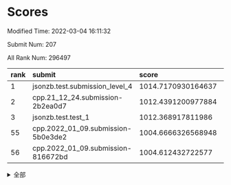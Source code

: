 # Scores

Modified Time: 2022-03-04 16:11:32

Submit Num: 207

All Rank Num: 296497

| rank |               submit               |       score        |       sigma        | pk_num |
| :--- | :--------------------------------- | :----------------- | :----------------- | :----- |
| 1    | jsonzb.test.submission_level_4     | 1014.7170930164637 | 0.8586334873958583 | 5733   |
| 2    | cpp.21_12_24.submission-2b2ea0d7   | 1012.4391200977884 | 0.8048712865557632 | 5730   |
| 3    | jsonzb.test.test_1                 | 1012.368917811986  | 0.7900584683110087 | 5728   |
| 55   | cpp.2022_01_09.submission-5b0e3de2 | 1004.6666326568948 | 0.715324855471997  | 5729   |
| 56   | cpp.2022_01_09.submission-816672bd | 1004.612432722577  | 0.7259038874089154 | 5729   |


<details>
<summary>全部</summary>

| rank |                 submit                 |       score        |       sigma        | pk_num |
| :--- | :------------------------------------- | :----------------- | :----------------- | :----- |
| 1    | jsonzb.test.submission_level_4         | 1014.7170930164637 | 0.8586334873958583 | 5733   |
| 2    | cpp.21_12_24.submission-2b2ea0d7       | 1012.4391200977884 | 0.8048712865557632 | 5730   |
| 3    | jsonzb.test.test_1                     | 1012.368917811986  | 0.7900584683110087 | 5728   |
| 4    | gobigger.level_3.submission_level_3_44 | 1011.4798244087374 | 0.7795348177574695 | 5730   |
| 5    | gobigger.level_3.submission_level_3_29 | 1011.1870299773943 | 0.7618942382095897 | 5728   |
| 6    | gobigger.level_3.submission_level_3_2  | 1011.0771129893674 | 0.7794260142190711 | 5729   |
| 7    | gobigger.level_3.submission_level_3_26 | 1011.0769656222417 | 0.7499493100480403 | 5728   |
| 8    | gobigger.level_3.submission_level_3_28 | 1011.036807999221  | 0.762389184618034  | 5731   |
| 9    | gobigger.level_3.submission_level_3_14 | 1010.8226809711663 | 0.7630149111612641 | 5729   |
| 10   | gobigger.level_3.submission_level_3_27 | 1010.8118558579894 | 0.7848811263617779 | 5726   |
| 11   | gobigger.level_3.submission_level_3_1  | 1010.7364200735807 | 0.7631083923624358 | 5733   |
| 12   | gobigger.level_3.submission_level_3_49 | 1010.6626454859706 | 0.7907507175222384 | 5735   |
| 13   | gobigger.level_3.submission_level_3_4  | 1010.6618620191538 | 0.7703458536670249 | 5734   |
| 14   | gobigger.level_3.submission_level_3_15 | 1010.5886065395745 | 0.7937592144691759 | 5730   |
| 15   | gobigger.level_3.submission_level_3_7  | 1010.5115490590118 | 0.7674111238546032 | 5725   |
| 16   | gobigger.level_3.submission_level_3_35 | 1010.4566979147039 | 0.7907221424324695 | 5732   |
| 17   | gobigger.level_3.submission_level_3_0  | 1010.3711572217    | 0.7769609001742892 | 5733   |
| 18   | gobigger.level_3.submission_level_3_10 | 1010.3532415346812 | 0.7555027879008948 | 5729   |
| 19   | gobigger.level_3.submission_level_3_3  | 1010.3094739212364 | 0.7465652870411764 | 5727   |
| 20   | gobigger.level_3.submission_level_3_46 | 1010.2966953924034 | 0.7761562574340723 | 5729   |
| 21   | gobigger.level_3.submission_level_3_41 | 1010.2686747722561 | 0.7533818377453187 | 5733   |
| 22   | gobigger.level_3.submission_level_3_6  | 1010.2595349403581 | 0.7540745233816242 | 5728   |
| 23   | gobigger.level_3.submission_level_3_20 | 1010.258431787171  | 0.748878544665817  | 5732   |
| 24   | gobigger.level_3.submission_level_3_33 | 1010.1459315185508 | 0.7717880880378566 | 5732   |
| 25   | gobigger.level_3.submission_level_3_8  | 1010.1270419180587 | 0.7537718535558101 | 5728   |
| 26   | gobigger.level_3.submission_level_3_16 | 1010.02597712647   | 0.7575656038591194 | 5726   |
| 27   | gobigger.level_3.submission_level_3_43 | 1009.9541276712994 | 0.7641041723103853 | 5736   |
| 28   | gobigger.level_3.submission_level_3_34 | 1009.9305458233946 | 0.7643896062422016 | 5732   |
| 29   | gobigger.level_3.submission_level_3_19 | 1009.9012839180596 | 0.7676886628862357 | 5734   |
| 30   | gobigger.level_3.submission_level_3_31 | 1009.8892985581379 | 0.7689171530796244 | 5730   |
| 31   | gobigger.level_3.submission_level_3_13 | 1009.8112411450694 | 0.7518349246934768 | 5732   |
| 32   | gobigger.level_3.submission_level_3_45 | 1009.8079425617357 | 0.7812635391109521 | 5732   |
| 33   | gobigger.level_3.submission_level_3_47 | 1009.8049228983646 | 0.7495975366204335 | 5733   |
| 34   | gobigger.level_3.submission_level_3_25 | 1009.7943216262918 | 0.7678378259613102 | 5724   |
| 35   | gobigger.level_3.submission_level_3_32 | 1009.6607448424448 | 0.7419483910032012 | 5729   |
| 36   | gobigger.level_3.submission_level_3_24 | 1009.6437917552176 | 0.7621494955187457 | 5734   |
| 37   | gobigger.level_3.submission_level_3_30 | 1009.6156359505203 | 0.7671183333746532 | 5732   |
| 38   | gobigger.level_3.submission_level_3_37 | 1009.602998302749  | 0.7558179894799524 | 5730   |
| 39   | gobigger.level_3.submission_level_3_48 | 1009.4605272042804 | 0.7475784121578765 | 5726   |
| 40   | gobigger.level_3.submission_level_3_22 | 1009.4507474594592 | 0.7551186717581557 | 5728   |
| 41   | gobigger.level_3.submission_level_3_38 | 1009.3931142232803 | 0.7323685473486063 | 5730   |
| 42   | gobigger.level_3.submission_level_3_39 | 1009.350058500175  | 0.7557880057102824 | 5730   |
| 43   | gobigger.level_3.submission_level_3_21 | 1009.3457324957852 | 0.7409355527716512 | 5722   |
| 44   | gobigger.level_3.submission_level_3_42 | 1009.2844120004709 | 0.7514661877556894 | 5728   |
| 45   | gobigger.level_3.submission_level_3_12 | 1009.2709424758957 | 0.7565204989201249 | 5729   |
| 46   | gobigger.level_3.submission_level_3_36 | 1009.1688346956953 | 0.7779672326151911 | 5731   |
| 47   | gobigger.level_3.submission_level_3_18 | 1009.0430488536616 | 0.7533363122237072 | 5727   |
| 48   | gobigger.level_3.submission_level_3_40 | 1008.9809669805454 | 0.7542749657300326 | 5729   |
| 49   | gobigger.level_3.submission_level_3_11 | 1008.7192000379642 | 0.747808574974664  | 5728   |
| 50   | gobigger.level_3.submission_level_3_5  | 1008.5130873554282 | 0.7646407910180756 | 5725   |
| 51   | gobigger.level_3.submission_level_3_9  | 1008.4601936394378 | 0.7583576312772529 | 5728   |
| 52   | gobigger.level_3.submission_level_3_17 | 1008.1674707127277 | 0.7349570402660444 | 5725   |
| 53   | gobigger.level_3.submission_level_3_23 | 1007.4045599364852 | 0.7255390525344624 | 5733   |
| 54   | gobigger.level_1.submission_level_1_47 | 1005.0282420130012 | 0.742934161842348  | 5728   |
| 55   | cpp.2022_01_09.submission-5b0e3de2     | 1004.6666326568948 | 0.715324855471997  | 5729   |
| 56   | cpp.2022_01_09.submission-816672bd     | 1004.612432722577  | 0.7259038874089154 | 5729   |
| 57   | gobigger.level_1.submission_level_1_27 | 1004.517733252775  | 0.7172597259015573 | 5733   |
| 58   | gobigger.level_1.submission_level_1_44 | 1004.4955204625189 | 0.7111771568971959 | 5729   |
| 59   | gobigger.level_1.submission_level_1_21 | 1004.4700990121662 | 0.7249620380932827 | 5736   |
| 60   | gobigger.level_1.submission_level_1_0  | 1004.3769884688625 | 0.7237080806249576 | 5733   |
| 61   | gobigger.level_1.submission_level_1_28 | 1004.3235201124335 | 0.7265211438394945 | 5728   |
| 62   | gobigger.level_1.submission_level_1_11 | 1004.3116943914972 | 0.7086884908629292 | 5730   |
| 63   | gobigger.level_1.submission_level_1_43 | 1004.3009643859853 | 0.7223690800791318 | 5729   |
| 64   | gobigger.level_1.submission_level_1_32 | 1004.2815484497705 | 0.7043137556299491 | 5724   |
| 65   | gobigger.level_1.submission_level_1_1  | 1004.1383635126597 | 0.7161608822719262 | 5725   |
| 66   | gobigger.level_1.submission_level_1_34 | 1004.0951383367475 | 0.7156176212738616 | 5727   |
| 67   | gobigger.level_1.submission_level_1_39 | 1004.0709847092968 | 0.7115486229858565 | 5733   |
| 68   | gobigger.level_1.submission_level_1_5  | 1004.0131271037238 | 0.7240665610950581 | 5727   |
| 69   | gobigger.level_1.submission_level_1_38 | 1003.9833233817475 | 0.7176992946216753 | 5726   |
| 70   | gobigger.level_1.submission_level_1_40 | 1003.8284737246328 | 0.6964591401187347 | 5735   |
| 71   | gobigger.level_1.submission_level_1_13 | 1003.720484365347  | 0.7140423316423469 | 5727   |
| 72   | gobigger.level_1.submission_level_1_9  | 1003.7200809588968 | 0.7127059715890068 | 5723   |
| 73   | gobigger.level_1.submission_level_1_46 | 1003.6440951193882 | 0.7228625977073333 | 5729   |
| 74   | gobigger.level_1.submission_level_1_8  | 1003.6413762339737 | 0.7102085685483619 | 5731   |
| 75   | gobigger.level_1.submission_level_1_20 | 1003.6346864542342 | 0.7201155145629609 | 5730   |
| 76   | gobigger.level_1.submission_level_1_49 | 1003.5624422386138 | 0.726994421382257  | 5726   |
| 77   | gobigger.level_1.submission_level_1_3  | 1003.5508260964957 | 0.7044896545318322 | 5728   |
| 78   | gobigger.level_1.submission_level_1_16 | 1003.5256366871905 | 0.7176428370277195 | 5729   |
| 79   | gobigger.level_1.submission_level_1_36 | 1003.5253582263285 | 0.7185024558470267 | 5727   |
| 80   | gobigger.level_1.submission_level_1_12 | 1003.51096315588   | 0.7303564945353332 | 5733   |
| 81   | gobigger.level_1.submission_level_1_48 | 1003.4815257074483 | 0.7106527377810213 | 5729   |
| 82   | gobigger.level_1.submission_level_1_6  | 1003.4514483995744 | 0.7147461919768726 | 5728   |
| 83   | gobigger.level_1.submission_level_1_15 | 1003.4302073276672 | 0.7065749319074339 | 5733   |
| 84   | gobigger.level_1.submission_level_1_33 | 1003.4065542094103 | 0.724035029552762  | 5727   |
| 85   | gobigger.level_1.submission_level_1_29 | 1003.3747526860006 | 0.7069894764969117 | 5730   |
| 86   | gobigger.level_1.submission_level_1_18 | 1003.31896795832   | 0.7043663495908868 | 5733   |
| 87   | gobigger.level_1.submission_level_1_24 | 1003.1640377921136 | 0.7162829764438969 | 5732   |
| 88   | gobigger.level_1.submission_level_1_10 | 1003.1146266799713 | 0.7117036053633404 | 5728   |
| 89   | gobigger.level_1.submission_level_1_42 | 1003.0620218648488 | 0.7196422563520972 | 5730   |
| 90   | gobigger.level_1.submission_level_1_37 | 1003.0385959509991 | 0.7185487686966076 | 5723   |
| 91   | gobigger.level_1.submission_level_1_4  | 1002.93462746829   | 0.7000342747617614 | 5730   |
| 92   | gobigger.level_1.submission_level_1_22 | 1002.8774832318677 | 0.7109926184539329 | 5732   |
| 93   | gobigger.level_1.submission_level_1_31 | 1002.8063444717005 | 0.7171296783597528 | 5723   |
| 94   | gobigger.level_1.submission_level_1_2  | 1002.795508318302  | 0.7115514393138929 | 5740   |
| 95   | gobigger.level_1.submission_level_1_14 | 1002.5694018743766 | 0.7161784822664147 | 5729   |
| 96   | gobigger.level_1.submission_level_1_45 | 1002.5646543888136 | 0.7078548909338099 | 5731   |
| 97   | gobigger.level_1.submission_level_1_35 | 1002.5277883808028 | 0.7090218934991417 | 5728   |
| 98   | gobigger.level_1.submission_level_1_17 | 1002.4256488381612 | 0.7070084358271468 | 5732   |
| 99   | gobigger.level_1.submission_level_1_26 | 1002.4035869866426 | 0.7168552629436652 | 5730   |
| 100  | gobigger.level_1.submission_level_1_41 | 1002.3168552214195 | 0.7095599048930913 | 5733   |
| 101  | gobigger.level_1.submission_level_1_25 | 1002.2422121457982 | 0.7205254910834025 | 5732   |
| 102  | gobigger.level_1.submission_level_1_19 | 1002.0993477834188 | 0.7097642943468877 | 5728   |
| 103  | gobigger.level_1.submission_level_1_7  | 1002.0434646258528 | 0.7113461178390517 | 5731   |
| 104  | gobigger.level_1.submission_level_1_30 | 1001.734281337798  | 0.7183508477416055 | 5729   |
| 105  | gobigger.level_1.submission_level_1_23 | 1001.0464601757471 | 0.7130828880103487 | 5726   |
| 106  | gobigger.random.submission_random_45   | 997.3554989254524  | 0.7092036516733182 | 5732   |
| 107  | gobigger.random.submission_random_47   | 997.3418544555892  | 0.709643049145056  | 5732   |
| 108  | gobigger.random.submission_random_5    | 997.2427120572593  | 0.712212205811803  | 5729   |
| 109  | gobigger.random.submission_random_48   | 997.0514298460832  | 0.708240714609785  | 5730   |
| 110  | gobigger.random.submission_random_26   | 997.0101161573133  | 0.7063403002554673 | 5731   |
| 111  | gobigger.random.submission_random_16   | 997.0097431172296  | 0.7058103475945411 | 5730   |
| 112  | gobigger.random.submission_random_33   | 997.0063961330424  | 0.6993082354093395 | 5732   |
| 113  | gobigger.random.submission_random_29   | 996.855503941944   | 0.704641295667241  | 5732   |
| 114  | gobigger.random.submission_random_35   | 996.8507560910883  | 0.7058866135190092 | 5726   |
| 115  | gobigger.random.submission_random_7    | 996.7542929068376  | 0.7108743044595861 | 5730   |
| 116  | gobigger.random.submission_random_20   | 996.6184003085277  | 0.7139500330885681 | 5733   |
| 117  | gobigger.random.submission_random_3    | 996.4337379862834  | 0.7069172406575652 | 5733   |
| 118  | gobigger.random.submission_random_2    | 996.4291560211238  | 0.7138063739607923 | 5727   |
| 119  | gobigger.random.submission_random_28   | 996.3506509669569  | 0.7114780783769834 | 5722   |
| 120  | gobigger.random.submission_random_38   | 996.307171114343   | 0.71878893522372   | 5725   |
| 121  | gobigger.random.submission_random_37   | 996.291997142482   | 0.7000607112775556 | 5731   |
| 122  | gobigger.random.submission_random_19   | 996.2456417622636  | 0.7163325263033967 | 5731   |
| 123  | gobigger.random.submission_random_17   | 996.2397084882435  | 0.7122601155604152 | 5725   |
| 124  | gobigger.random.submission_random_23   | 996.2211608915561  | 0.7172237065196019 | 5730   |
| 125  | gobigger.random.submission_random_6    | 996.2104947994974  | 0.710006257627115  | 5728   |
| 126  | gobigger.random.submission_random_10   | 996.1816486412667  | 0.7031697703929439 | 5732   |
| 127  | gobigger.random.submission_random_15   | 996.1801072230443  | 0.7095046583006179 | 5733   |
| 128  | gobigger.random.submission_random_44   | 996.1732224604602  | 0.7125139127468484 | 5731   |
| 129  | gobigger.random.submission_random_30   | 996.1702258453676  | 0.7102817126630855 | 5728   |
| 130  | gobigger.random.submission_random_8    | 996.0449099794009  | 0.7309089572741985 | 5733   |
| 131  | gobigger.random.submission_random_46   | 995.951672736425   | 0.722228933204133  | 5730   |
| 132  | gobigger.random.submission_random_4    | 995.9456127274757  | 0.6986575354083489 | 5727   |
| 133  | gobigger.random.submission_random_32   | 995.8936086880586  | 0.7260974230513086 | 5728   |
| 134  | gobigger.random.submission_random_11   | 995.8829403649414  | 0.7235784106246215 | 5726   |
| 135  | gobigger.random.submission_random_27   | 995.8728400389431  | 0.7173443362250536 | 5728   |
| 136  | gobigger.random.submission_random_9    | 995.8472176998538  | 0.7095258382987912 | 5727   |
| 137  | gobigger.random.submission_random_24   | 995.8429169228052  | 0.7077529337538123 | 5724   |
| 138  | gobigger.random.submission_random_31   | 995.8151214505427  | 0.7063389606862694 | 5730   |
| 139  | gobigger.random.submission_random_21   | 995.7630858409661  | 0.715354665242792  | 5726   |
| 140  | gobigger.random.submission_random_12   | 995.7202193686617  | 0.7058164578274468 | 5730   |
| 141  | gobigger.random.submission_random_41   | 995.7029173353342  | 0.7091248728987721 | 5732   |
| 142  | gobigger.random.submission_random_18   | 995.6274682330774  | 0.7142069096432986 | 5726   |
| 143  | gobigger.random.submission_random_25   | 995.6147051716292  | 0.7049539210007201 | 5730   |
| 144  | gobigger.random.submission_random_39   | 995.6075818139478  | 0.715550940987316  | 5730   |
| 145  | gobigger.random.submission_random_1    | 995.548603413728   | 0.7053541300984103 | 5729   |
| 146  | gobigger.random.submission_random_43   | 995.5473494515123  | 0.7202518521815003 | 5736   |
| 147  | gobigger.random.submission_random_42   | 995.5153384915945  | 0.7168369003526679 | 5733   |
| 148  | gobigger.random.submission_random_22   | 995.4605639724903  | 0.7162298681252449 | 5731   |
| 149  | gobigger.random.submission_random_13   | 995.4341869181138  | 0.7308458031295596 | 5728   |
| 150  | gobigger.random.submission_random_34   | 995.3323539728207  | 0.7198121471310491 | 5728   |
| 151  | gobigger.random.submission_random_14   | 995.2997941776468  | 0.7169747748387727 | 5727   |
| 152  | gobigger.random.submission_random_49   | 995.1554273543509  | 0.717483933707649  | 5727   |
| 153  | gobigger.random.submission_random_0    | 995.0006326675434  | 0.7155099563413914 | 5727   |
| 154  | gobigger.random.submission_random_36   | 994.9732543202073  | 0.7089937451556679 | 5728   |
| 155  | gobigger.random.submission_random_40   | 994.9220757030364  | 0.7205774666394105 | 5732   |
| 156  | gobigger.level_2.submission_level_2_14 | 993.8394559707276  | 0.7253119664295288 | 5728   |
| 157  | gobigger.level_2.submission_level_2_38 | 993.6396194124595  | 0.7167371201136407 | 5727   |
| 158  | gobigger.level_2.submission_level_2_28 | 993.5345576593602  | 0.7425923474372886 | 5725   |
| 159  | gobigger.level_2.submission_level_2_23 | 993.5053973292602  | 0.7256372986252517 | 5731   |
| 160  | gobigger.level_2.submission_level_2_39 | 993.3572368912521  | 0.7359486335680371 | 5731   |
| 161  | gobigger.level_2.submission_level_2_41 | 993.2224996846975  | 0.7440707680871065 | 5735   |
| 162  | gobigger.level_2.submission_level_2_11 | 993.1565819679123  | 0.7216844532817783 | 5727   |
| 163  | gobigger.level_2.submission_level_2_7  | 992.9763161860385  | 0.754049778275809  | 5728   |
| 164  | gobigger.level_2.submission_level_2_33 | 992.8990814023817  | 0.7658613099967895 | 5728   |
| 165  | gobigger.level_2.submission_level_2_40 | 992.8915118233053  | 0.7445033095240121 | 5729   |
| 166  | gobigger.level_2.submission_level_2_49 | 992.8179619738739  | 0.7484500463451619 | 5735   |
| 167  | gobigger.level_2.submission_level_2_19 | 992.7824432071275  | 0.7352866530588189 | 5731   |
| 168  | gobigger.level_2.submission_level_2_17 | 992.7445039865129  | 0.7553509418190643 | 5730   |
| 169  | gobigger.level_2.submission_level_2_44 | 992.6454713791748  | 0.7526130663587989 | 5726   |
| 170  | gobigger.level_2.submission_level_2_12 | 992.6341476524742  | 0.7429575612653347 | 5724   |
| 171  | gobigger.level_2.submission_level_2_4  | 992.6231194804826  | 0.7351097884549812 | 5732   |
| 172  | gobigger.level_2.submission_level_2_36 | 992.4860656756804  | 0.7539408909425397 | 5725   |
| 173  | gobigger.level_2.submission_level_2_18 | 992.474169499516   | 0.7387323260609092 | 5722   |
| 174  | gobigger.level_2.submission_level_2_48 | 992.4635860669316  | 0.7685841131736995 | 5728   |
| 175  | gobigger.level_2.submission_level_2_0  | 992.3518922175192  | 0.7303763058505557 | 5732   |
| 176  | gobigger.level_2.submission_level_2_21 | 992.3424987798335  | 0.752034690228178  | 5730   |
| 177  | gobigger.level_2.submission_level_2_20 | 992.3038488393996  | 0.7359728502249266 | 5732   |
| 178  | gobigger.level_2.submission_level_2_5  | 992.2440367686046  | 0.7694794667177313 | 5732   |
| 179  | gobigger.level_2.submission_level_2_31 | 992.2336258862689  | 0.7465517874864335 | 5728   |
| 180  | gobigger.level_2.submission_level_2_2  | 991.9539278445596  | 0.73805629962359   | 5730   |
| 181  | gobigger.level_2.submission_level_2_1  | 991.9033634357341  | 0.7335525431090288 | 5727   |
| 182  | gobigger.level_2.submission_level_2_3  | 991.7352175880287  | 0.7488461123783653 | 5729   |
| 183  | gobigger.level_2.submission_level_2_45 | 991.6219343679801  | 0.7266910819003781 | 5728   |
| 184  | gobigger.level_2.submission_level_2_22 | 991.6144104115056  | 0.7493092087171532 | 5724   |
| 185  | gobigger.level_2.submission_level_2_10 | 991.5818062498162  | 0.7484742609342411 | 5727   |
| 186  | gobigger.level_2.submission_level_2_35 | 991.4986052833275  | 0.7522361656010469 | 5731   |
| 187  | gobigger.level_2.submission_level_2_34 | 991.4359646626365  | 0.7526570612335548 | 5731   |
| 188  | gobigger.level_2.submission_level_2_15 | 991.3926095652174  | 0.7468189655446976 | 5729   |
| 189  | gobigger.level_2.submission_level_2_13 | 991.390760317009   | 0.748925317723263  | 5732   |
| 190  | gobigger.level_2.submission_level_2_6  | 991.3010693086686  | 0.7455730027751388 | 5732   |
| 191  | gobigger.level_2.submission_level_2_25 | 991.2015040938447  | 0.7604942537582033 | 5729   |
| 192  | gobigger.level_2.submission_level_2_46 | 991.1570827103754  | 0.7704004114893767 | 5730   |
| 193  | gobigger.level_2.submission_level_2_16 | 991.1444014460379  | 0.7534417441587697 | 5732   |
| 194  | gobigger.level_2.submission_level_2_29 | 991.1418530850216  | 0.7619119316864239 | 5732   |
| 195  | gobigger.level_2.submission_level_2_24 | 991.0505718077719  | 0.7445422377413049 | 5729   |
| 196  | gobigger.level_2.submission_level_2_26 | 990.9817672720361  | 0.7648119377593919 | 5728   |
| 197  | gobigger.level_2.submission_level_2_37 | 990.8523467029886  | 0.7433549227011028 | 5729   |
| 198  | gobigger.level_2.submission_level_2_32 | 990.7422148115792  | 0.7603659802091851 | 5732   |
| 199  | gobigger.level_2.submission_level_2_30 | 990.7381234843253  | 0.7583039451176095 | 5729   |
| 200  | gobigger.level_2.submission_level_2_27 | 990.6662466162516  | 0.7611352282578641 | 5728   |
| 201  | gobigger.level_2.submission_level_2_9  | 990.5550362944147  | 0.7651457196418416 | 5731   |
| 202  | gobigger.level_2.submission_level_2_47 | 990.5475099241868  | 0.7563671774151017 | 5728   |
| 203  | gobigger.level_2.submission_level_2_8  | 990.1514912444524  | 0.7608265551682369 | 5729   |
| 204  | gobigger.level_2.submission_level_2_43 | 989.8875523902483  | 0.7864118898469612 | 5725   |
| 205  | gobigger.level_2.submission_level_2_42 | 989.4242964200811  | 0.7770376663975697 | 5734   |
| 206  | gobigger.none.submission_none_0        | 978.8525894609106  | 1.1673945412463638 | 5733   |
| 207  | gobigger.none.submission_none_1        | 975.8423606224694  | 1.5533876017854167 | 5725   |

</details>